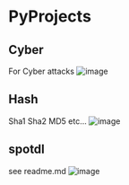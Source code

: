 # PyProjects

## Cyber 
For Cyber attacks 
![image](https://user-images.githubusercontent.com/81537743/226145098-a4f26037-36bd-4d0e-8947-2ebec9af3015.png)

## Hash 
Sha1 Sha2 MD5 etc...
![image](https://user-images.githubusercontent.com/81537743/226145114-ea726408-9360-412f-a37f-38b8b4bc7328.png)

## spotdl 
see readme.md 
![image](https://user-images.githubusercontent.com/81537743/226145124-7aaef0bd-2005-4f3e-8b68-a9181e6388ab.png)
